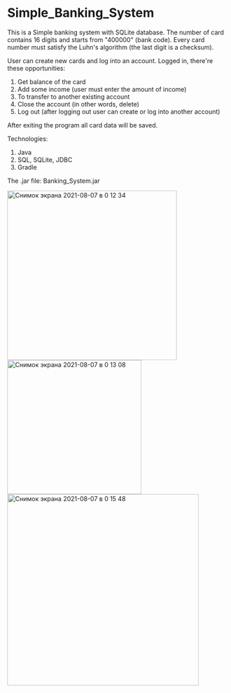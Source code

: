 # Simple_Banking_System

This is a Simple banking system with SQLite database.
The number of card contains 16 digits and starts from "400000" (bank code).
Every card number must satisfy the Luhn's algorithm (the last digit is a checksum).

User can create new cards and log into an account. 
Logged in, there're these opportunities:
1) Get balance of the card
2) Add some income (user must enter the amount of income)
3) To transfer to another existing account
4) Close the account (in other words, delete)
5) Log out (after logging out user can create or log into another account)

After exiting the program all card data will be saved.

Technologies:
1) Java
2) SQL, SQLite, JDBC
3) Gradle

The .jar file:
Banking_System.jar

<img width="387" alt="Снимок экрана 2021-08-07 в 0 12 34" src="https://user-images.githubusercontent.com/54900460/128571905-3849f49f-11dd-4c6b-b3a3-af2d78173a88.png">
<img width="306" alt="Снимок экрана 2021-08-07 в 0 13 08" src="https://user-images.githubusercontent.com/54900460/128571911-4410dd8e-01d0-4cfc-9753-329de1da49c7.png">
<img width="437" alt="Снимок экрана 2021-08-07 в 0 15 48" src="https://user-images.githubusercontent.com/54900460/128571915-90b77354-68f0-47db-ab36-09bfbd76daa3.png">

